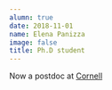 ```yaml
---
alumn: true
date: 2018-11-01
name: Elena Panizza
image: false
title: Ph.D student
---
```

Now a postdoc at <a href="https://cornell.edu">Cornell</a>
